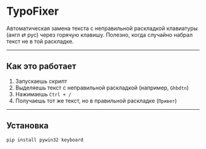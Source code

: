 # TypoFixer

Автоматическая замена текста с неправильной раскладкой клавиатуры (англ ⇄ рус) через горячую клавишу. Полезно, когда случайно набрал текст не в той раскладке.

---

## Как это работает

1. Запускаешь скрипт
2. Выделяешь текст с неправильной раскладкой (например, `Ghbdtn`)
3. Нажимаешь `Ctrl + /`
4. Получаешь тот же текст, но в правильной раскладке (`Привет`)

---

## Установка

```bash
pip install pywin32 keyboard
